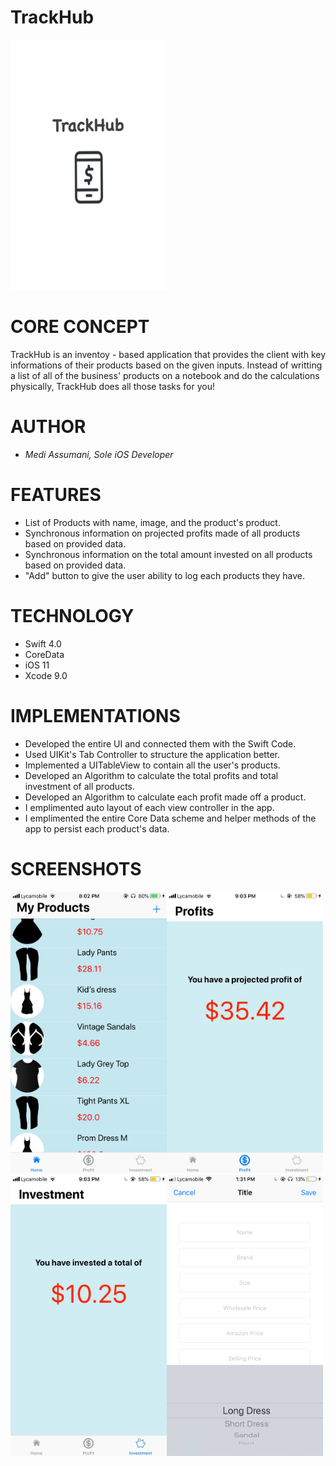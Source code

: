 # TrackHub </br>
<img src= "Screenshots/launchscreen.jpg" width = 250 height = 400> </br>
# CORE CONCEPT

TrackHub is an inventoy - based application that provides the client with key informations of their products based on the given inputs. Instead of writting a list of all of the business' products on a notebook and do the calculations physically, TrackHub does all those tasks for you!</br>
# AUTHOR 

* <i>Medi Assumani, Sole iOS Developer</i> </br>

# FEATURES

* List of Products with name, image, and the product's product.
* Synchronous information on projected profits made of all products based on provided data.
* Synchronous information on the total amount invested on all products based on provided data.
* "Add" button to give the user ability to log each products they have. </br>

# TECHNOLOGY
* Swift 4.0
* CoreData
* iOS 11
* Xcode 9.0 </br>

# IMPLEMENTATIONS

* Developed the entire UI and connected them with the Swift Code.
* Used UIKit's Tab Controller to structure the application better.
* Implemented a UITableView to contain all the user's products.
* Developed an Algorithm to calculate the total profits and total investment of all products.
* Developed an Algorithm to calculate each profit made off a product.
* I emplimented auto layout of each view controller in the app.
* I emplimented the entire Core Data scheme and helper methods of the app to persist each product's data. </br>

# SCREENSHOTS

<img src= "Screenshots\homePage.png" width = 250 height = 450></img><img src= "Screenshots/ka.jpg" width = 250 height = 450>
<img src= "Screenshots/hhg.jpg" width = 250 height = 450><img src= "Screenshots/createProduct.png" width = 250 height = 450> 



